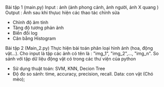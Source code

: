 Bài tập 1 (main.py)
Input : ảnh (ảnh phong cảnh, ảnh người, ảnh X quang )
Output : Ảnh sau khi thựuc hiện các thao tác chỉnh sửa 
+ Chỉnh độ âm tính
+ Tăng độ tương phản ảnh
+ Biến đổi log
+ Cân bằng Histogram
   
Bài tập 2 (Main_2.py)
Thực hiện bài toán phân loại hình ảnh (hoa, động vật...). Cho input là tập các ảnh có tên là : "img_1", "img_2",..., "img_n". So sánh với tập dữ liệu động vật có trong các thư viện của python
- Sử dụng thuật toán: SVM, KNN, Decion Tree
- Độ đo so sánh: time, accuracy, precision, recall.
Data: con vật (Chó mèo); 
